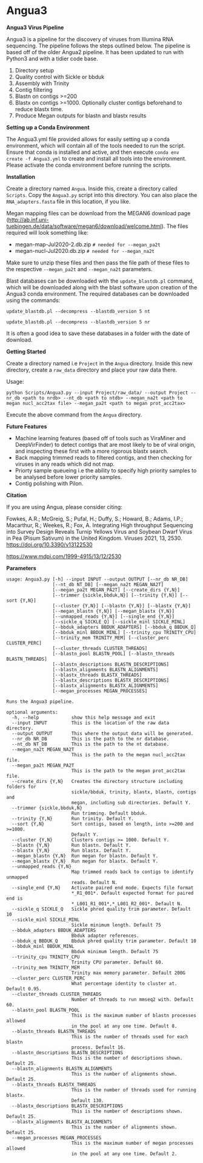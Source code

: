 # Angua3

**Angua3 Virus Pipeline**

Angua3 is a pipeline for the discovery of viruses from Illumina RNA sequencing. The pipeline follows the steps outlined below. The pipeline is based off of the older Angua2 pipeline. It has been updated to run with Python3 and with a tidier code base.

1.  Directory setup
2.  Quality control with Sickle or bbduk
3.  Assembly with Trinity
4.  Contig filtering
5.  Blastn on contigs >=200
6.  Blastx on contigs >=1000. Optionally cluster contigs beforehand to reduce blastx time.
7.  Produce Megan outputs for blastn and blastx results

**Setting up a Conda Environment**

The Angua3.yml file provided allows for easily setting up a conda environment, which will contain all of the tools needed to run the script.
Ensure that conda is installed and active, and then execute `conda env create -f Angua3.yml` to create and install all tools into the environment.
Please activate the conda environment before running the scripts.

**Installation**

Create a directory named `Angua`. Inside this, create a directory called `Scripts`. Copy the `Angua3.py` script into this directory. You can also place the `RNA_adapters.fasta` file in this location, if you like.

Megan mapping files can be download from the MEGAN6 download page (http://ab.inf.uni-tuebingen.de/data/software/megan6/download/welcome.html). 
The files required will look something like:
-   megan-map-Jul2020-2.db.zip `# needed for --megan_pa2t` 
-   megan-nucl-Jul2020.db.zip  `# needed for --megan_na2t` 

Make sure to unzip these files and then pass the file path of these files to the respective  `--megan_pa2t` and `--megan_na2t` parameters.

Blast databases can be downloaded with the `update_blastdb.pl` command, which will be downloaded along with the blast software upon creation of the Angua3 conda environment. The required databases can be downloaded using the commands:

`update_blastdb.pl --decompress --blastdb_version 5 nt`

`update_blastdb.pl --decompress --blastdb_version 5 nr`

It is often a good idea to save these databases in a folder with the date of download.

**Getting Started**

Create a directory named i.e `Project` in the `Angua` directory. Inside this new directory, create a `raw_data` directory and place your raw data there.

Usage:

`python Scripts/Angua3.py --input Project/raw_data/ --output Project --nr_db <path to nrdb> --nt_db <path to ntdb> --megan_na2t <path to megan nucl_acc2tax file> --megan_pa2t <path to megan prot_acc2tax>`

Execute the above command from the `Angua` directory.

**Future Features**
-   Machine learning features (based off of tools such as ViraMiner and DeepVirFinder) to detect contigs that are most likely to be of viral origin, and inspecting these first with a more rigorous blastx search.
-   Back mapping trimmed reads to filtered contigs, and then checking for viruses in any reads which did not map.
-   Priorty sample queueing i.e the ability to specify high priority samples to be analysed before lower priority samples.
-   Contig polishing with Pilon.

**Citation**

If you are using Angua, please consider citing:

Fowkes, A.R.; McGreig, S.; Pufal, H.; Duffy, S.; Howard, B.; Adams, I.P.; Macarthur, R.; Weekes, R.; Fox, A. Integrating High throughput Sequencing into Survey Design Reveals Turnip Yellows Virus and Soybean Dwarf Virus in Pea (Pisum Sativum) in the United Kingdom. Viruses 2021, 13, 2530. https://doi.org/10.3390/v13122530 

https://www.mdpi.com/1999-4915/13/12/2530

**Parameters**


```
usage: Angua3.py [-h] --input INPUT --output OUTPUT [--nr_db NR_DB]
                 [--nt_db NT_DB] [--megan_na2t MEGAN_NA2T]
                 [--megan_pa2t MEGAN_PA2T] [--create_dirs {Y,N}]
                 [--trimmer {sickle,bbduk,N}] [--trinity {Y,N}] [--sort {Y,N}]
                 [--cluster {Y,N}] [--blastn {Y,N}] [--blastx {Y,N}]
                 [--megan_blastn {Y,N}] [--megan_blastx {Y,N}]
                 [--unmapped_reads {Y,N}] [--single_end {Y,N}]
                 [--sickle_q SICKLE_Q] [--sickle_minl SICKLE_MINL]
                 [--bbduk_adapters BBDUK_ADAPTERS] [--bbduk_q BBDUK_Q]
                 [--bbduk_minl BBDUK_MINL] [--trinity_cpu TRINITY_CPU]
                 [--trinity_mem TRINITY_MEM] [--cluster_perc CLUSTER_PERC]
                 [--cluster_threads CLUSTER_THREADS]
                 [--blastn_pool BLASTN_POOL] [--blastn_threads BLASTN_THREADS]
                 [--blastn_descriptions BLASTN_DESCRIPTIONS]
                 [--blastn_alignments BLASTN_ALIGNMENTS]
                 [--blastx_threads BLASTX_THREADS]
                 [--blastx_descriptions BLASTX_DESCRIPTIONS]
                 [--blastx_alignments BLASTX_ALIGNMENTS]
                 [--megan_processes MEGAN_PROCESSES]

Runs the Angua3 pipeline.

optional arguments:
  -h, --help            show this help message and exit
  --input INPUT         This is the location of the raw data directory.
  --output OUTPUT       This where the output data will be generated.
  --nr_db NR_DB         This is the path to the nr database.
  --nt_db NT_DB         This is the path to the nt database.
  --megan_na2t MEGAN_NA2T
                        This is the path to the megan nucl_acc2tax file.
  --megan_pa2t MEGAN_PA2T
                        This is the path to the megan prot_acc2tax file.
  --create_dirs {Y,N}   Creates the directory structure including folders for
                        sickle/bbduk, trinity, blastx, blastn, contigs and
                        megan, including sub directories. Default Y.
  --trimmer {sickle,bbduk,N}
                        Run trimming. Default bbduk.
  --trinity {Y,N}       Run trinity. Default Y.
  --sort {Y,N}          Sort contigs, based on length, into >=200 and >=1000.
                        Default Y.
  --cluster {Y,N}       Clusters contigs >= 1000. Default Y.
  --blastn {Y,N}        Run blastn. Default Y.
  --blastx {Y,N}        Run blastx. Default Y.
  --megan_blastn {Y,N}  Run megan for blastn. Default Y.
  --megan_blastx {Y,N}  Run megan for blastx. Default Y.
  --unmapped_reads {Y,N}
                        Map trimmed reads back to contigs to identify unmapped
                        reads. Default N.
  --single_end {Y,N}    Activate paired end mode. Expects file format
                        *_R1_001*. Default expected format for paired end is
                        *_L001_R1_001*,*_L001_R2_001*. Default N.
  --sickle_q SICKLE_Q   Sickle phred quality trim parameter. Default 10
  --sickle_minl SICKLE_MINL
                        Sickle minimum length. Default 75
  --bbduk_adapters BBDUK_ADAPTERS
                        Bbduk adapter references.
  --bbduk_q BBDUK_Q     Bbduk phred quality trim parameter. Default 10
  --bbduk_minl BBDUK_MINL
                        Bbduk minimum length. Default 75
  --trinity_cpu TRINITY_CPU
                        Trinity CPU parameter. Default 60.
  --trinity_mem TRINITY_MEM
                        Trinity max memory parameter. Default 200G
  --cluster_perc CLUSTER_PERC
                        What percentage identity to cluster at. Default 0.95.
  --cluster_threads CLUSTER_THREADS
                        Number of threads to run mmseq2 with. Default 60.
  --blastn_pool BLASTN_POOL
                        This is the maximum number of blastn processes allowed
                        in the pool at any one time. Default 8.
  --blastn_threads BLASTN_THREADS
                        This is the number of threads used for each blastn
                        process. Default 16.
  --blastn_descriptions BLASTN_DESCRIPTIONS
                        This is the number of descriptions shown. Default 25.
  --blastn_alignments BLASTN_ALIGNMENTS
                        This is the number of alignments shown. Default 25.
  --blastx_threads BLASTX_THREADS
                        This is the number of threads used for running blastx.
                        Default 130.
  --blastx_descriptions BLASTX_DESCRIPTIONS
                        This is the number of descriptions shown. Default 25.
  --blastx_alignments BLASTX_ALIGNMENTS
                        This is the number of alignments shown. Default 25.
  --megan_processes MEGAN_PROCESSES
                        This is the maximum number of megan processes allowed
                        in the pool at any one time. Default 2.

```
